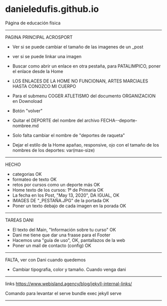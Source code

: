 # danieledufis.github.io

Página de educación física

---

PAGINA PRINCIPAL ACROSPORT
- Ver si se puede cambiar el tamaño de las imagenes de un _post
- ver si se puede linkar una imagen

- Buscar como abrir un enlace en otra pestaña, para PATALIMPICO, poner el enlace desde la Home 
- LOS ENLACES DE LA HOME NO FUNCIONAN, ARTES MARCIALES HASTA CONOZCO MI CUERPO
- Para el submenu COGER ATLETISMO del documento ORGANIZACION en Downoload
- Botón "volver"
- Quitar el DEPORTE del nombre del archivo FECHA--deporte-nombree.md
- Solo falta cambiar el nombre de "deportes de raqueta"
- Dejar el estilo de la Home apañao, responsive, ojo con el tamaño de los nombres de los deportes: var(max-size)

---

HECHO
- categorias OK
- formateo de texto OK
- retos por cursos como un deporte más OK
- Home texto de los cursos: 1º de Primaria OK
- La fecha en los Post, "May 13, 2020", DA IGUAL, OK
- IMAGES DE "_PESTAÑA.JPG" de la portada OK
- Poner un texto debajo de cada imagen en la porada OK

---

TAREAS DANI
- El texto del Main, "Información sobre tu curso" OK
- Dani me tiene que dar una fraase para el Footer
- Hacemos una "guía de uso", OK, pantallazos de la web
- Poner un mail de contacto (config) OK

---

FALTA, ver con Dani cuando quedemos
- Cambiar tipografia, color y tamaño. Cuando venga dani

---

links
https://www.webisland.agency/blog/jekyll-internal-links/


Comando para levantar el serve
bundle exec jekyll serve


---
